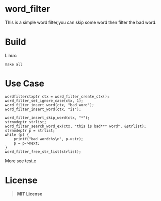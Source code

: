 # word_filter
This is a simple word filter,you can skip some word then filter the bad word.

# Build
Linux:

    make all

# Use Case
    wordfilterctxptr ctx = word_filter_create_ctx();
    word_filter_set_ignore_case(ctx, 1);
    word_filter_insert_word(ctx, "bad word");
	word_filter_insert_word(ctx, "is");

	word_filter_insert_skip_word(ctx, "*");
    strnodeptr strlist;
    word_filter_search_word_ex(ctx, "this is bad*** word", &strlist);
    strnodeptr p = strlist;
    while (p) {
    	printf("bad word:%s\n", p->str);
    	p = p->next;
    }
	word_filter_free_str_list(strlist);

More see test.c
# License
> **MIT License**